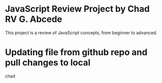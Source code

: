 # JavaScript Review Project by Chad RV G. Abcede
This project is a review of JavaScript concepts, from beginner to advanced. 
# Updating file from github repo and pull changes to local
chad
